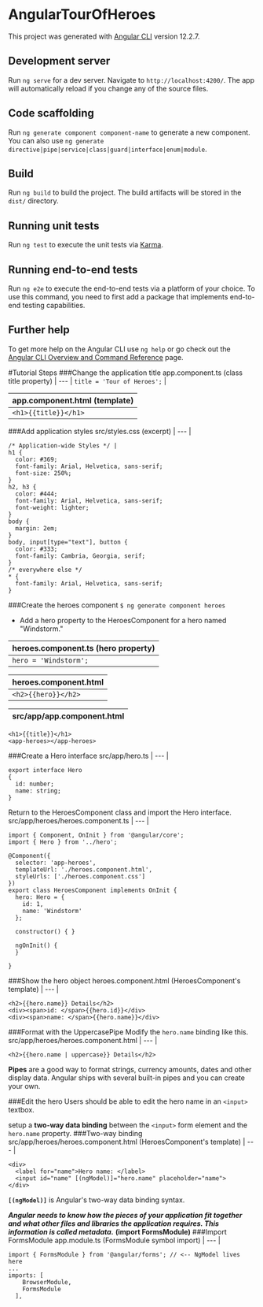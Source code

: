 # AngularTourOfHeroes

This project was generated with [Angular CLI](https://github.com/angular/angular-cli) version 12.2.7.

## Development server

Run `ng serve` for a dev server. Navigate to `http://localhost:4200/`. The app will automatically reload if you change any of the source files.

## Code scaffolding

Run `ng generate component component-name` to generate a new component. You can also use `ng generate directive|pipe|service|class|guard|interface|enum|module`.

## Build

Run `ng build` to build the project. The build artifacts will be stored in the `dist/` directory.

## Running unit tests

Run `ng test` to execute the unit tests via [Karma](https://karma-runner.github.io).

## Running end-to-end tests

Run `ng e2e` to execute the end-to-end tests via a platform of your choice. To use this command, you need to first add a package that implements end-to-end testing capabilities.

## Further help

To get more help on the Angular CLI use `ng help` or go check out the [Angular CLI Overview and Command Reference](https://angular.io/cli) page.

#Tutorial Steps
###Change the application title
app.component.ts (class title property) |
--- |
`title = 'Tour of Heroes';` |

app.component.html (template) |
--- |
`<h1>{{title}}</h1>` |

###Add application styles
src/styles.css (excerpt) |
--- |
```
/* Application-wide Styles */ |
h1 {
  color: #369;
  font-family: Arial, Helvetica, sans-serif;
  font-size: 250%;
}
h2, h3 {
  color: #444;
  font-family: Arial, Helvetica, sans-serif;
  font-weight: lighter;
}
body {
  margin: 2em;
}
body, input[type="text"], button {
  color: #333;
  font-family: Cambria, Georgia, serif;
}
/* everywhere else */
* {
  font-family: Arial, Helvetica, sans-serif;
}
```


###Create the heroes component
`$ ng generate component heroes`

- Add a hero property to the HeroesComponent for a hero named "Windstorm."

heroes.component.ts (hero property) |
--- |
`hero = 'Windstorm';` |

heroes.component.html |
--- |
`<h2>{{hero}}</h2>` |

src/app/app.component.html |
--- |
```
<h1>{{title}}</h1>
<app-heroes></app-heroes>
```

###Create a Hero interface
src/app/hero.ts |
--- |
```
export interface Hero 
{
  id: number;
  name: string;
}
```
Return to the HeroesComponent class and import the Hero interface.
src/app/heroes/heroes.component.ts |
--- |
```
import { Component, OnInit } from '@angular/core';
import { Hero } from '../hero';

@Component({
  selector: 'app-heroes',
  templateUrl: './heroes.component.html',
  styleUrls: ['./heroes.component.css']
})
export class HeroesComponent implements OnInit {
  hero: Hero = {
    id: 1,
    name: 'Windstorm'
  };

  constructor() { }

  ngOnInit() {
  }

}
```
###Show the hero object
heroes.component.html (HeroesComponent's template) |
--- |
```
<h2>{{hero.name}} Details</h2>
<div><span>id: </span>{{hero.id}}</div>
<div><span>name: </span>{{hero.name}}</div>
```
###Format with the UppercasePipe
Modify the `hero.name` binding like this.
src/app/heroes/heroes.component.html |
--- |
```
<h2>{{hero.name | uppercase}} Details</h2>
```
**Pipes** are a good way to format strings, currency amounts, dates and other display data. Angular ships with several built-in pipes and you can create your own.

###Edit the hero
Users should be able to edit the hero name in an `<input>` textbox.

setup a **two-way data binding** between the `<input>` form element and the `hero.name` property.
###Two-way binding
src/app/heroes/heroes.component.html (HeroesComponent's template) |
--- |
```
<div>
  <label for="name">Hero name: </label>
  <input id="name" [(ngModel)]="hero.name" placeholder="name">
</div>
```
**`[(ngModel)]`** is Angular's two-way data binding syntax.

***Angular needs to know how the pieces of your application fit together and what other files and libraries the application requires. This information is called metadata.*** **(import FormsModule)**
###Import FormsModule
app.module.ts (FormsModule symbol import) |
--- |
```
import { FormsModule } from '@angular/forms'; // <-- NgModel lives here
...
imports: [
    BrowserModule,
    FormsModule
  ],
```
